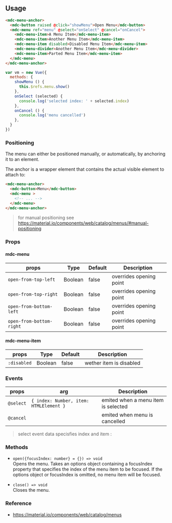 ## Usage

```html
<mdc-menu-anchor>
  <mdc-button raised @click="showMenu">Open Menu</mdc-button>
  <mdc-menu ref="menu" @select="onSelect" @cancel="onCancel">
    <mdc-menu-item>A Menu Item</mdc-menu-item>
    <mdc-menu-item>Another Menu Item</mdc-menu-item>
    <mdc-menu-item disabled>Disabled Menu Item</mdc-menu-item>
    <mdc-menu-divider>Another Menu Item</mdc-menu-divider>
    <mdc-menu-item>Parted Menu Item</mdc-menu-item>
  </mdc-menu>
</mdc-menu-anchor>
```

```javascript
var vm = new Vue({
  methods: {
    showMenu () {
      this.$refs.menu.show()
    },
    onSelect (selected) {
      console.log('selected index: ' + selected.index)
    },
    onCancel () {
      console.log('menu cancelled')
    },
  }
})
```

### Positioning

The menu can either be positioned manually, or automatically, by anchoring it to an element.

The anchor is a wrapper element that contains the actual visible element to attach to:

```html
<mdc-menu-anchor>
  <mdc-button>Menu</mdc-button>
  <mdc-menu >
    <!-- ... -->
  </mdc-menu>
</mdc-menu-anchor>
```

> for manual positioning see  https://material.io/components/web/catalog/menus/#manual-positioning


### Props

#### mdc-menu

| props | Type | Default | Description |
|-------|------|---------|-------------|
|`open-from-top-left`|Boolean| false | overrides opening point |
|`open-from-top-right`|Boolean| false | overrides opening point |
|`open-from-bottom-left`|Boolean| false | overrides opening point |
|`open-from-bottom-right`|Boolean| false | overrides opening point |

#### mdc-menu-item
| props | Type | Default | Description |
|-------|------|---------|-------------|
|`:disabled`|Boolean| false | wether item is disabled |



### Events 
| props | arg | Description |
|-------|-----|-------------|
|`@select`| `{ index: Number, item: HTMLElement }` | emited when a menu item is selected   |
|`@cancel`| | emited when menu is cancelled   |

> select event data specisfies index and item :  


### Methods

- `open({focusIndex: number} = {}) => void`  
Opens the menu. Takes an options object containing a focusIndex property that 
specifies the index of the menu item to be focused.
If the options object or focusIndex is omitted, no menu item will be focused.

- `close() => void`  
Closes the menu.

### Reference
- <https://material.io/components/web/catalog/menus>
